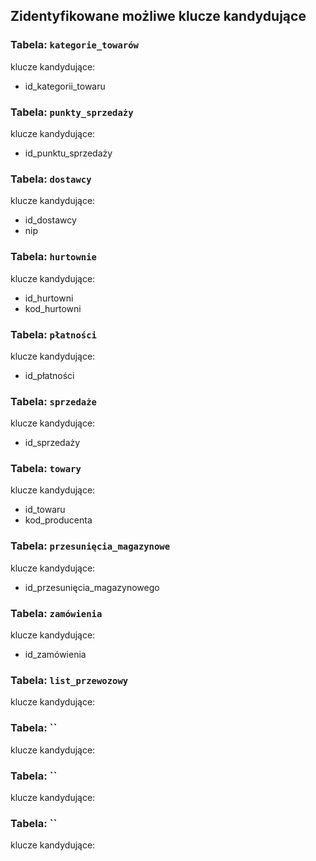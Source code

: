 ## Zidentyfikowane możliwe klucze kandydujące

### Tabela: `kategorie_towarów`

klucze kandydujące:

* id_kategorii_towaru

### Tabela: `punkty_sprzedaży`

klucze kandydujące:

* id_punktu_sprzedaży

### Tabela: `dostawcy`

klucze kandydujące:

* id_dostawcy
* nip

### Tabela: `hurtownie`

klucze kandydujące:

* id_hurtowni
* kod_hurtowni
  
### Tabela: `płatności`

klucze kandydujące:

* id_płatności

### Tabela: `sprzedaże`

klucze kandydujące:

* id_sprzedaży

### Tabela: `towary`

klucze kandydujące:

* id_towaru
* kod_producenta

### Tabela: `przesunięcia_magazynowe`

klucze kandydujące:

* id_przesunięcia_magazynowego

### Tabela: `zamówienia`

klucze kandydujące:

* id_zamówienia

### Tabela: `list_przewozowy`

klucze kandydujące:

### Tabela: ``

klucze kandydujące:

### Tabela: ``

klucze kandydujące:

### Tabela: ``

klucze kandydujące:

